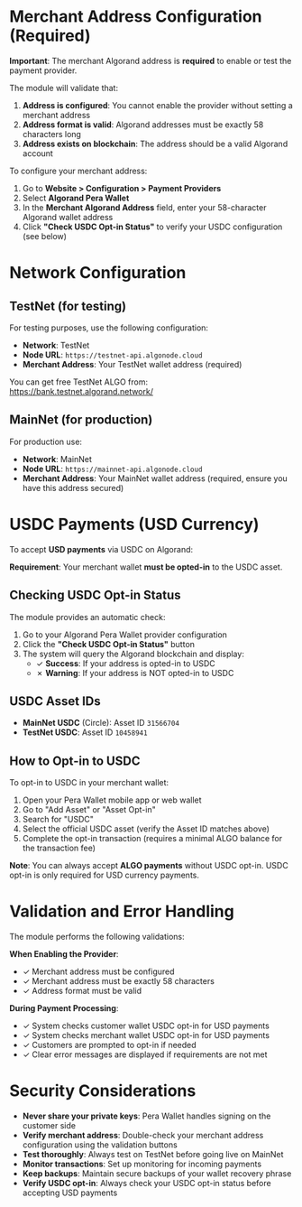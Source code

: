 Merchant Address Configuration (Required)
==========================================

**Important**: The merchant Algorand address is **required** to enable or test the payment provider.

The module will validate that:

1. **Address is configured**: You cannot enable the provider without setting a merchant address
2. **Address format is valid**: Algorand addresses must be exactly 58 characters long
3. **Address exists on blockchain**: The address should be a valid Algorand account

To configure your merchant address:

1. Go to **Website > Configuration > Payment Providers**
2. Select **Algorand Pera Wallet**
3. In the **Merchant Algorand Address** field, enter your 58-character Algorand wallet address
4. Click **"Check USDC Opt-in Status"** to verify your USDC configuration (see below)

Network Configuration
====================

TestNet (for testing)
---------------------

For testing purposes, use the following configuration:

* **Network**: TestNet
* **Node URL**: `https://testnet-api.algonode.cloud`
* **Merchant Address**: Your TestNet wallet address (required)

You can get free TestNet ALGO from: https://bank.testnet.algorand.network/

MainNet (for production)
------------------------

For production use:

* **Network**: MainNet
* **Node URL**: `https://mainnet-api.algonode.cloud`
* **Merchant Address**: Your MainNet wallet address (required, ensure you have this address secured)

USDC Payments (USD Currency)
=============================

To accept **USD payments** via USDC on Algorand:

**Requirement**: Your merchant wallet **must be opted-in** to the USDC asset.

Checking USDC Opt-in Status
----------------------------

The module provides an automatic check:

1. Go to your Algorand Pera Wallet provider configuration
2. Click the **"Check USDC Opt-in Status"** button
3. The system will query the Algorand blockchain and display:
   - ✓ **Success**: If your address is opted-in to USDC
   - ✗ **Warning**: If your address is NOT opted-in to USDC

USDC Asset IDs
--------------

* **MainNet USDC** (Circle): Asset ID `31566704`
* **TestNet USDC**: Asset ID `10458941`

How to Opt-in to USDC
----------------------

To opt-in to USDC in your merchant wallet:

1. Open your Pera Wallet mobile app or web wallet
2. Go to "Add Asset" or "Asset Opt-in"
3. Search for "USDC"
4. Select the official USDC asset (verify the Asset ID matches above)
5. Complete the opt-in transaction (requires a minimal ALGO balance for the transaction fee)

**Note**: You can always accept **ALGO payments** without USDC opt-in. USDC opt-in is only required for USD currency payments.

Validation and Error Handling
==============================

The module performs the following validations:

**When Enabling the Provider**:
- ✓ Merchant address must be configured
- ✓ Merchant address must be exactly 58 characters
- ✓ Address format must be valid

**During Payment Processing**:
- ✓ System checks customer wallet USDC opt-in for USD payments
- ✓ System checks merchant wallet USDC opt-in for USD payments
- ✓ Customers are prompted to opt-in if needed
- ✓ Clear error messages are displayed if requirements are not met

Security Considerations
=======================

* **Never share your private keys**: Pera Wallet handles signing on the customer side
* **Verify merchant address**: Double-check your merchant address configuration using the validation buttons
* **Test thoroughly**: Always test on TestNet before going live on MainNet
* **Monitor transactions**: Set up monitoring for incoming payments
* **Keep backups**: Maintain secure backups of your wallet recovery phrase
* **Verify USDC opt-in**: Always check your USDC opt-in status before accepting USD payments

